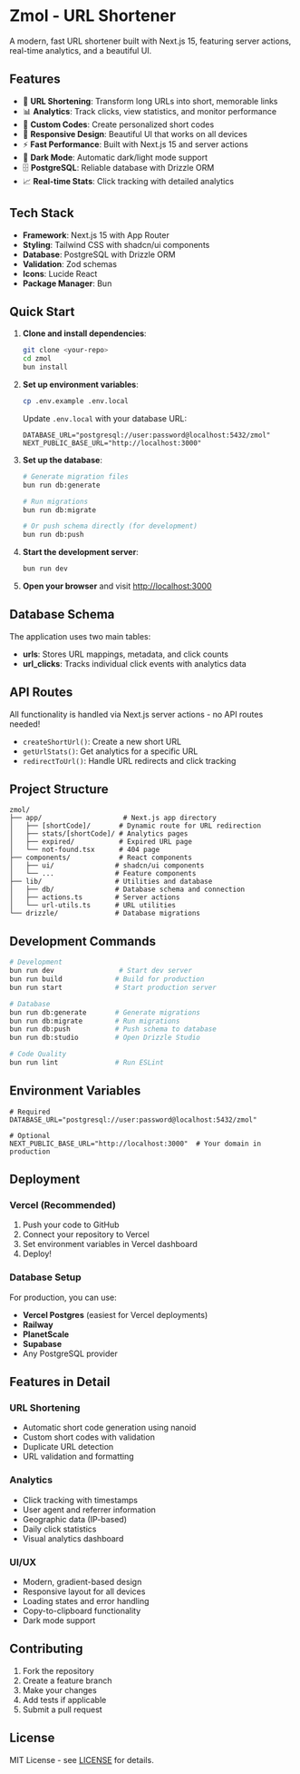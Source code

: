 # Zmol - URL Shortener

A modern, fast URL shortener built with Next.js 15, featuring server actions, real-time analytics, and a beautiful UI.

## Features

- 🔗 **URL Shortening**: Transform long URLs into short, memorable links
- 📊 **Analytics**: Track clicks, view statistics, and monitor performance
- 🎨 **Custom Codes**: Create personalized short codes
- 📱 **Responsive Design**: Beautiful UI that works on all devices
- ⚡ **Fast Performance**: Built with Next.js 15 and server actions
- 🌙 **Dark Mode**: Automatic dark/light mode support
- 🗄️ **PostgreSQL**: Reliable database with Drizzle ORM
- 📈 **Real-time Stats**: Click tracking with detailed analytics

## Tech Stack

- **Framework**: Next.js 15 with App Router
- **Styling**: Tailwind CSS with shadcn/ui components
- **Database**: PostgreSQL with Drizzle ORM
- **Validation**: Zod schemas
- **Icons**: Lucide React
- **Package Manager**: Bun

## Quick Start

1. **Clone and install dependencies**:

   ```bash
   git clone <your-repo>
   cd zmol
   bun install
   ```

2. **Set up environment variables**:

   ```bash
   cp .env.example .env.local
   ```

   Update `.env.local` with your database URL:

   ```env
   DATABASE_URL="postgresql://user:password@localhost:5432/zmol"
   NEXT_PUBLIC_BASE_URL="http://localhost:3000"
   ```

3. **Set up the database**:

   ```bash
   # Generate migration files
   bun run db:generate
   
   # Run migrations
   bun run db:migrate
   
   # Or push schema directly (for development)
   bun run db:push
   ```

4. **Start the development server**:

   ```bash
   bun run dev
   ```

5. **Open your browser** and visit [http://localhost:3000](http://localhost:3000)

## Database Schema

The application uses two main tables:

- **urls**: Stores URL mappings, metadata, and click counts
- **url_clicks**: Tracks individual click events with analytics data

## API Routes

All functionality is handled via Next.js server actions - no API routes needed!

- `createShortUrl()`: Create a new short URL
- `getUrlStats()`: Get analytics for a specific URL
- `redirectToUrl()`: Handle URL redirects and click tracking

## Project Structure

```
zmol/
├── app/                    # Next.js app directory
│   ├── [shortCode]/       # Dynamic route for URL redirection
│   ├── stats/[shortCode]/ # Analytics pages
│   ├── expired/           # Expired URL page
│   └── not-found.tsx      # 404 page
├── components/            # React components
│   ├── ui/               # shadcn/ui components
│   └── ...               # Feature components
├── lib/                  # Utilities and database
│   ├── db/               # Database schema and connection
│   ├── actions.ts        # Server actions
│   └── url-utils.ts      # URL utilities
└── drizzle/              # Database migrations
```

## Development Commands

```bash
# Development
bun run dev                # Start dev server
bun run build             # Build for production
bun run start             # Start production server

# Database
bun run db:generate       # Generate migrations
bun run db:migrate        # Run migrations
bun run db:push           # Push schema to database
bun run db:studio         # Open Drizzle Studio

# Code Quality
bun run lint              # Run ESLint
```

## Environment Variables

```env
# Required
DATABASE_URL="postgresql://user:password@localhost:5432/zmol"

# Optional
NEXT_PUBLIC_BASE_URL="http://localhost:3000"  # Your domain in production
```

## Deployment

### Vercel (Recommended)

1. Push your code to GitHub
2. Connect your repository to Vercel
3. Set environment variables in Vercel dashboard
4. Deploy!

### Database Setup

For production, you can use:

- **Vercel Postgres** (easiest for Vercel deployments)
- **Railway**
- **PlanetScale**
- **Supabase**
- Any PostgreSQL provider

## Features in Detail

### URL Shortening

- Automatic short code generation using nanoid
- Custom short codes with validation
- Duplicate URL detection
- URL validation and formatting

### Analytics

- Click tracking with timestamps
- User agent and referrer information
- Geographic data (IP-based)
- Daily click statistics
- Visual analytics dashboard

### UI/UX

- Modern, gradient-based design
- Responsive layout for all devices
- Loading states and error handling
- Copy-to-clipboard functionality
- Dark mode support

## Contributing

1. Fork the repository
2. Create a feature branch
3. Make your changes
4. Add tests if applicable
5. Submit a pull request

## License

MIT License - see [LICENSE](LICENSE) for details.
